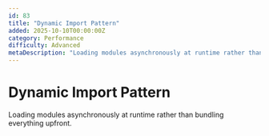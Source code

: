 ```yaml
---
id: 83
title: "Dynamic Import Pattern"
added: 2025-10-10T00:00:00Z
category: Performance
difficulty: Advanced
metaDescription: "Loading modules asynchronously at runtime rather than bundling everything upfront."
---
```


# Dynamic Import Pattern

Loading modules asynchronously at runtime rather than bundling everything upfront.
